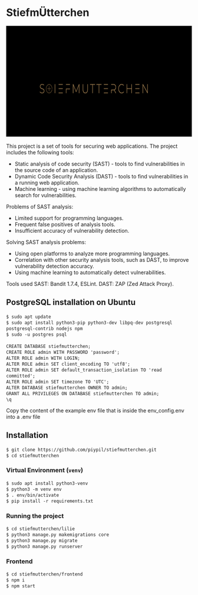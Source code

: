 # StiefmÜtterchen

<p align="center">
	<img src="/frontend/src/assets/images/logo_page.png" height="300px"/>
</p>


This project is a set of tools for securing web applications. The project includes the following tools:
- Static analysis of code security (SAST) - tools to find vulnerabilities in the source code of an application.
- Dynamic Code Security Analysis (DAST) - tools to find vulnerabilities in a running web application.
- Machine learning - using machine learning algorithms to automatically search for vulnerabilities.

Problems of SAST analysis:
- Limited support for programming languages.
- Frequent false positives of analysis tools.
- Insufficient accuracy of vulnerability detection.

Solving SAST analysis problems:
- Using open platforms to analyze more programming languages.
- Correlation with other security analysis tools, such as DAST, to improve vulnerability detection accuracy.
- Using machine learning to automatically detect vulnerabilities.

Tools used
SAST: Bandit 1.7.4, ESLint.
DAST: ZAP (Zed Attack Proxy).


## PostgreSQL installation on Ubuntu

    $ sudo apt update
    $ sudo apt install python3-pip python3-dev libpq-dev postgresql postgresql-contrib nodejs npm
    $ sudo -u postgres psql

    CREATE DATABASE stiefmutterchen;
    CREATE ROLE admin WITH PASSWORD 'password';
    ALTER ROLE admin WITH LOGIN;
    ALTER ROLE admin SET client_encoding TO 'utf8';  
    ALTER ROLE admin SET default_transaction_isolation TO 'read committed';  
    ALTER ROLE admin SET timezone TO 'UTC';
    ALTER DATABASE stiefmutterchen OWNER TO admin;
    GRANT ALL PRIVILEGES ON DATABASE stiefmutterchen TO admin;
    \q

Copy the content of the example env file that is inside the env_config.env into a .env file

## Installation

    $ git clone https://github.com/piypil/stiefmutterchen.git
    $ cd stiefmutterchen

### Virtual Environment (`venv`)

    $ sudo apt install python3-venv
    $ python3 -m venv env
    $ . env/bin/activate
    $ pip install -r requirements.txt

### Running the project
    $ cd stiefmutterchen/lilie
    $ python3 manage.py makemigrations core 
    $ python3 manage.py migrate
    $ python3 manage.py runserver

### Frontend

    $ cd stiefmutterchen/frontend
    $ npm i
    $ npm start

